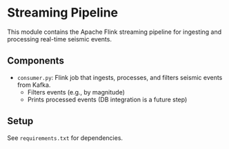 # Streaming Pipeline

This module contains the Apache Flink streaming pipeline for ingesting and processing real-time seismic events.

## Components
- `consumer.py`: Flink job that ingests, processes, and filters seismic events from Kafka.
	- Filters events (e.g., by magnitude)
	- Prints processed events (DB integration is a future step)

## Setup
See `requirements.txt` for dependencies.

